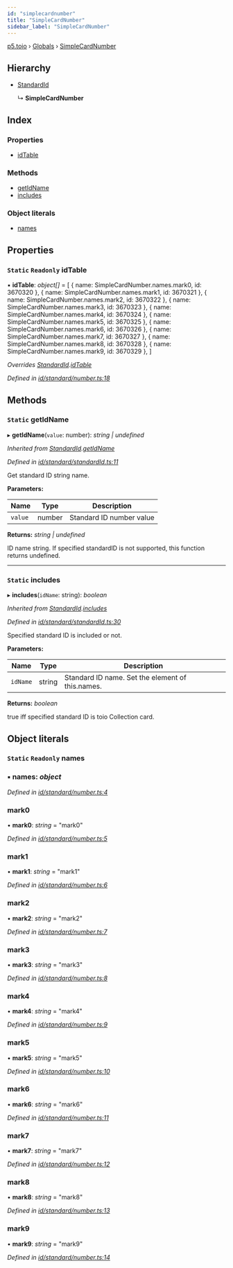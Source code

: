 ```yaml
---
id: "simplecardnumber"
title: "SimpleCardNumber"
sidebar_label: "SimpleCardNumber"
---
```


[p5.toio](../index.md) › [Globals](../globals.md) › [SimpleCardNumber](simplecardnumber.md)

## Hierarchy

* [StandardId](standardid.md)

  ↳ **SimpleCardNumber**

## Index

### Properties

* [idTable](simplecardnumber.md#static-readonly-idtable)

### Methods

* [getIdName](simplecardnumber.md#static-getidname)
* [includes](simplecardnumber.md#static-includes)

### Object literals

* [names](simplecardnumber.md#static-readonly-names)

## Properties

### `Static` `Readonly` idTable

▪ **idTable**: *object[]* = [
    { name: SimpleCardNumber.names.mark0, id: 3670320 },
    { name: SimpleCardNumber.names.mark1, id: 3670321 },
    { name: SimpleCardNumber.names.mark2, id: 3670322 },
    { name: SimpleCardNumber.names.mark3, id: 3670323 },
    { name: SimpleCardNumber.names.mark4, id: 3670324 },
    { name: SimpleCardNumber.names.mark5, id: 3670325 },
    { name: SimpleCardNumber.names.mark6, id: 3670326 },
    { name: SimpleCardNumber.names.mark7, id: 3670327 },
    { name: SimpleCardNumber.names.mark8, id: 3670328 },
    { name: SimpleCardNumber.names.mark9, id: 3670329 },
  ]

*Overrides [StandardId](standardid.md).[idTable](standardid.md#static-protected-readonly-idtable)*

*Defined in [id/standard/number.ts:18](https://github.com/tetunori/p5.toio/blob/7e9fa1c/src/id/standard/number.ts#L18)*

## Methods

### `Static` getIdName

▸ **getIdName**(`value`: number): *string | undefined*

*Inherited from [StandardId](standardid.md).[getIdName](standardid.md#static-getidname)*

*Defined in [id/standard/standardId.ts:11](https://github.com/tetunori/p5.toio/blob/7e9fa1c/src/id/standard/standardId.ts#L11)*

Get standard ID string name.

**Parameters:**

Name | Type | Description |
------ | ------ | ------ |
`value` | number | Standard ID number value  |

**Returns:** *string | undefined*

ID name string. If specified standardID is not supported, this function returns undefined.

___

### `Static` includes

▸ **includes**(`idName`: string): *boolean*

*Inherited from [StandardId](standardid.md).[includes](standardid.md#static-includes)*

*Defined in [id/standard/standardId.ts:30](https://github.com/tetunori/p5.toio/blob/7e9fa1c/src/id/standard/standardId.ts#L30)*

Specified standard ID is included or not.

**Parameters:**

Name | Type | Description |
------ | ------ | ------ |
`idName` | string | Standard ID name. Set the element of this.names.  |

**Returns:** *boolean*

true iff specified standard ID is toio Collection card.

## Object literals

### `Static` `Readonly` names

### ▪ **names**: *object*

*Defined in [id/standard/number.ts:4](https://github.com/tetunori/p5.toio/blob/7e9fa1c/src/id/standard/number.ts#L4)*

###  mark0

• **mark0**: *string* = "mark0"

*Defined in [id/standard/number.ts:5](https://github.com/tetunori/p5.toio/blob/7e9fa1c/src/id/standard/number.ts#L5)*

###  mark1

• **mark1**: *string* = "mark1"

*Defined in [id/standard/number.ts:6](https://github.com/tetunori/p5.toio/blob/7e9fa1c/src/id/standard/number.ts#L6)*

###  mark2

• **mark2**: *string* = "mark2"

*Defined in [id/standard/number.ts:7](https://github.com/tetunori/p5.toio/blob/7e9fa1c/src/id/standard/number.ts#L7)*

###  mark3

• **mark3**: *string* = "mark3"

*Defined in [id/standard/number.ts:8](https://github.com/tetunori/p5.toio/blob/7e9fa1c/src/id/standard/number.ts#L8)*

###  mark4

• **mark4**: *string* = "mark4"

*Defined in [id/standard/number.ts:9](https://github.com/tetunori/p5.toio/blob/7e9fa1c/src/id/standard/number.ts#L9)*

###  mark5

• **mark5**: *string* = "mark5"

*Defined in [id/standard/number.ts:10](https://github.com/tetunori/p5.toio/blob/7e9fa1c/src/id/standard/number.ts#L10)*

###  mark6

• **mark6**: *string* = "mark6"

*Defined in [id/standard/number.ts:11](https://github.com/tetunori/p5.toio/blob/7e9fa1c/src/id/standard/number.ts#L11)*

###  mark7

• **mark7**: *string* = "mark7"

*Defined in [id/standard/number.ts:12](https://github.com/tetunori/p5.toio/blob/7e9fa1c/src/id/standard/number.ts#L12)*

###  mark8

• **mark8**: *string* = "mark8"

*Defined in [id/standard/number.ts:13](https://github.com/tetunori/p5.toio/blob/7e9fa1c/src/id/standard/number.ts#L13)*

###  mark9

• **mark9**: *string* = "mark9"

*Defined in [id/standard/number.ts:14](https://github.com/tetunori/p5.toio/blob/7e9fa1c/src/id/standard/number.ts#L14)*
